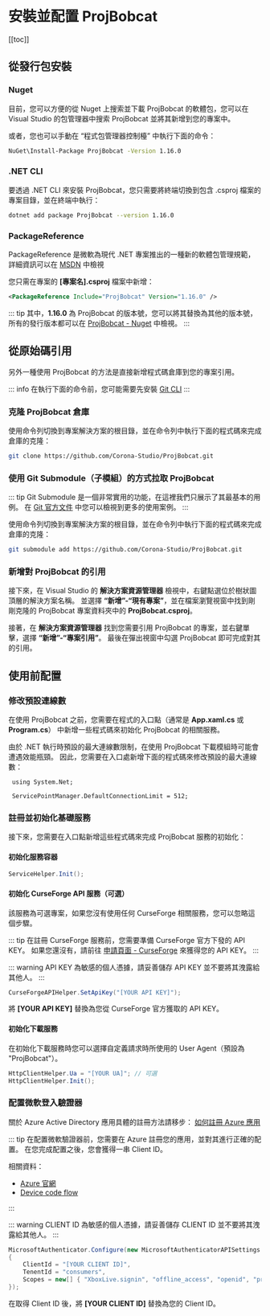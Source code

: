 # 安裝並配置 ProjBobcat

[[toc]]

## 從發行包安裝

### Nuget

目前，您可以方便的從 Nuget 上搜索並下載 ProjBobcat 的軟體包，您可以在 Visual Studio 的包管理器中搜索 ProjBobcat 並將其新增到您的專案中。

或者，您也可以手動在 “程式包管理器控制檯” 中執行下面的命令：
```bash
NuGet\Install-Package ProjBobcat -Version 1.16.0
```

### .NET CLI

要透過 .NET CLI 來安裝 ProjBobcat，您只需要將終端切換到包含 .csproj 檔案的專案目錄，並在終端中執行：
```bash
dotnet add package ProjBobcat --version 1.16.0
```

### PackageReference

PackageReference 是微軟為現代 .NET 專案推出的一種新的軟體包管理規範，
詳細資訊可以在 [MSDN](https://learn.microsoft.com/en-us/nuget/consume-packages/package-references-in-project-files)
中檢視

您只需在專案的 **[專案名].csproj** 檔案中新增：
```xml
<PackageReference Include="ProjBobcat" Version="1.16.0" />
```

::: tip
其中，**1.16.0** 為 ProjBobcat 的版本號，您可以將其替換為其他的版本號，
所有的發行版本都可以在 [ProjBobcat - Nuget](https://www.nuget.org/packages/ProjBobcat#versions-body-tab) 中檢視。
:::

## 從原始碼引用

另外一種使用 ProjBobcat 的方法是直接新增程式碼倉庫到您的專案引用。

::: info
在執行下面的命令前，您可能需要先安裝 [Git CLI](https://git-scm.com/)
:::

### 克隆 ProjBobcat 倉庫

使用命令列切換到專案解決方案的根目錄，並在命令列中執行下面的程式碼來完成倉庫的克隆：

```bash
git clone https://github.com/Corona-Studio/ProjBobcat.git
```

### 使用 Git Submodule（子模組）的方式拉取 ProjBobcat

::: tip
Git Submodule 是一個非常實用的功能，在這裡我們只展示了其最基本的用例。
在 [Git 官方文件](https://git-scm.com/book/en/v2/Git-Tools-Submodules) 中您可以檢視到更多的使用案例。
:::

使用命令列切換到專案解決方案的根目錄，並在命令列中執行下面的程式碼來完成倉庫的克隆：

```bash
git submodule add https://github.com/Corona-Studio/ProjBobcat.git
```

### 新增對 ProjBobcat 的引用

接下來，在 Visual Studio 的 **解決方案資源管理器** 檢視中，右鍵點選位於樹狀圖頂層的解決方案名稱。
並選擇 **“新增”-“現有專案”**，並在檔案瀏覽視窗中找到剛剛克隆的 ProjBobcat 專案資料夾中的 **ProjBobcat.csproj**。

接著，在 **解決方案資源管理器** 找到您需要引用 ProjBobcat 的專案，並右鍵單擊，選擇 **“新增”-“專案引用”**。
最後在彈出視窗中勾選 ProjBobcat 即可完成對其的引用。

## 使用前配置

### 修改預設連線數

在使用 ProjBobcat 之前，您需要在程式的入口點（通常是 **App.xaml.cs** 或 **Program.cs**）
中新增一些程式碼來初始化 ProjBobcat 的相關服務。

由於 .NET 執行時預設的最大連線數限制，在使用 ProjBobcat 下載模組時可能會遭遇效能瓶頸。
因此，您需要在入口處新增下面的程式碼來修改預設的最大連線數：

```c#{3}
 using System.Net;

 ServicePointManager.DefaultConnectionLimit = 512;
```

### 註冊並初始化基礎服務

接下來，您需要在入口點新增這些程式碼來完成 ProjBobcat 服務的初始化：

#### 初始化服務容器

```c#
ServiceHelper.Init();
```

#### 初始化 CurseForge API 服務（可選）

該服務為可選專案，如果您沒有使用任何 CurseForge 相關服務，您可以忽略這個步驟。

::: tip
在註冊 CurseForge 服務前，您需要準備 CurseForge 官方下發的 API KEY。
如果您還沒有，請前往 [申請頁面 - CurseForge](https://support.curseforge.com/en/support/solutions/articles/9000208346-about-the-curseforge-api-and-how-to-apply-for-a-key)
來獲得您的 API KEY。
:::

::: warning
API KEY 為敏感的個人憑據，請妥善儲存 API KEY 並不要將其洩露給其他人。
:::

```c#
CurseForgeAPIHelper.SetApiKey("[YOUR API KEY]");
```

將 **[YOUR API KEY]** 替換為您從 CurseForge 官方獲取的 API KEY。

#### 初始化下載服務

在初始化下載服務時您可以選擇自定義請求時所使用的 User Agent（預設為 "ProjBobcat"）。

```c#
HttpClientHelper.Ua = "[YOUR UA]"; // 可選
HttpClientHelper.Init();
```

### 配置微軟登入驗證器

關於 Azure Active Directory 應用具體的註冊方法請移步：
[如何註冊 Azure 應用](/projbobcat/createNewAzureApp)

::: tip
在配置微軟驗證器前，您需要在 Azure 註冊您的應用，並對其進行正確的配置。
在您完成配置之後，您會獲得一串 Client ID。

相關資料：

- [Azure 官網](https://azure.microsoft.com/en-us/)
- [Device code flow](https://learn.microsoft.com/en-us/azure/active-directory/develop/scenario-desktop-acquire-token-device-code-flow?tabs=dotnet)

:::

::: warning
CLIENT ID 為敏感的個人憑據，請妥善儲存 CLIENT ID 並不要將其洩露給其他人。
:::

```c#
MicrosoftAuthenticator.Configure(new MicrosoftAuthenticatorAPISettings
{
    ClientId = "[YOUR CLIENT ID]",
    TenentId = "consumers",
    Scopes = new[] { "XboxLive.signin", "offline_access", "openid", "profile", "email" }
});
```

在取得 Client ID 後，將 **[YOUR CLIENT ID]** 替換為您的 Client ID。
